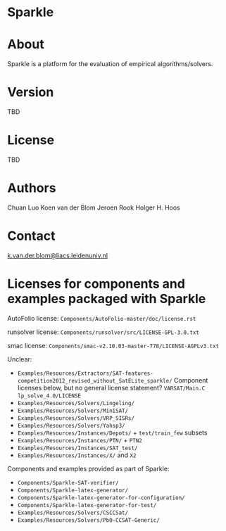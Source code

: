 Sparkle
=======


# About
Sparkle is a platform for the evaluation of empirical algorithms/solvers.


# Version
TBD


# License
TBD


# Authors
Chuan Luo
Koen van der Blom
Jeroen Rook
Holger H. Hoos


# Contact
k.van.der.blom@liacs.leidenuniv.nl


# Licenses for components and examples packaged with Sparkle


AutoFolio license:
	`Components/AutoFolio-master/doc/license.rst`

runsolver license:
	`Components/runsolver/src/LICENSE-GPL-3.0.txt`

smac license:
	`Components/smac-v2.10.03-master-778/LICENSE-AGPLv3.txt`


Unclear:


*	`Examples/Resources/Extractors/SAT-features-competition2012_revised_without_SatELite_sparkle/`
	Component licenses below, but no general license statement?
	`VARSAT/Main.C`
	`lp_solve_4.0/LICENSE`
* `Examples/Resources/Solvers/Lingeling/`
* `Examples/Resources/Solvers/MiniSAT/`
* `Examples/Resources/Solvers/VRP_SISRs/`
* `Examples/Resources/Solvers/Yahsp3/`
* `Examples/Resources/Instances/Depots/` + `test/train_few` subsets
* `Examples/Resources/Instances/PTN/` + `PTN2`
* `Examples/Resources/Instances/SAT_test/`
* `Examples/Resources/Instances/X/` and `X2`



Components and examples provided as part of Sparkle:

* `Components/Sparkle-SAT-verifier/`
* `Components/Sparkle-latex-generator/`
* `Components/Sparkle-latex-generator-for-configuration/`
* `Components/Sparkle-latex-generator-for-test/`
* `Examples/Resources/Solvers/CSCCSat/`
* `Examples/Resources/Solvers/PbO-CCSAT-Generic/`

